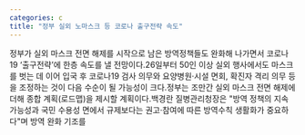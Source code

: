 ```yaml
---
categories: c
title: "정부 실외 노마스크 등 코로나 출구전략 속도"
---
```

정부가 실외 마스크 전면 해제를 시작으로 남은 방역정책들도 완화해 나가면서 코로나19 ‘출구전략’에 한층 속도를 낼 전망이다.26일부터 50인 이상 실외 행사에서도 마스크를 벗는 데 이어 입국 후 코로나19 검사 의무와 요양병원·시설 면회, 확진자 격리 의무 등을 조정하는 것이 다음 수순이 될 가능성이 크다.정부는 조만간 실외 마스크 전면 해제에 더해 종합 계획(로드맵)을 제시할 계획이다.백경란 질병관리청장은 "방역 정책의 지속 가능성과 국민 수용성 면에서 규제보다는 권고·참여에 따른 방역수칙 생활화가 중요하다"며 방역 완화 기조를